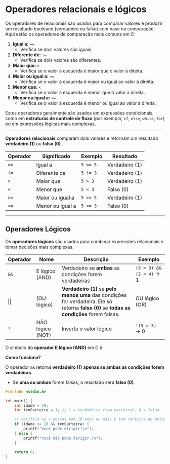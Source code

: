 # Operadores relacionais e lógicos

Os operadores de relacionais são usados para comparar valores e produzir um resultado booleano (verdadeiro ou falso) com base na comparação. Aqui estão os operadores de comparação mais comuns em C:

1. **Igual a:** `==`
   * Verifica se dois valores são iguais.
2. **Diferente de:** `!=`
   * Verifica se dois valores são diferentes.
3. **Maior que:** `>`
   * Verifica se o valor à esquerda é maior que o valor à direita.
4. **Maior ou igual a:** `>=`
   * Verifica se o valor à esquerda é maior ou igual ao valor à direita.
5. **Menor que:** `<`
   * Verifica se o valor à esquerda é menor que o valor à direita.
6. **Menor ou igual a:** `<=`
   * Verifica se o valor à esquerda é menor ou igual ao valor à direita.

Estes operadores geralmente são usados em expressões condicionais, como em **estruturas de controle de fluxo** (por exemplo, `if`, `else`, `while`, `for`) ou em expressões lógicas mais complexas.

***



**Operadores relacionais** comparam dois valores e retornam um resultado **verdadeiro (1)** ou **falso (0)**.

| Operador | Significado      | Exemplo  | Resultado      |
| -------- | ---------------- | -------- | -------------- |
| `==`     | Igual a          | `5 == 5` | Verdadeiro (1) |
| `!=`     | Diferente de     | `5 != 3` | Verdadeiro (1) |
| `>`      | Maior que        | `5 > 3`  | Verdadeiro (1) |
| `<`      | Menor que        | `5 < 3`  | Falso (0)      |
| `>=`     | Maior ou igual a | `5 >= 5` | Verdadeiro (1) |
| `<=`     | Menor ou igual a | `5 <= 3` | Falso (0)      |



***

## **Operadores Lógicos**

Os **operadores lógicos** são usados para combinar expressões relacionais e tomar decisões mais complexas.

| Operador | Nome             | Descrição                                                                                                                                   | Exemplo                  |
| -------- | ---------------- | ------------------------------------------------------------------------------------------------------------------------------------------- | ------------------------ |
| `&&`     | E lógico (AND)   | Verdadeiro se **ambas** as condições forem verdadeiras                                                                                      | `(5 > 3) && (2 < 4)` → 1 |
| \|\|     | (OU lógico)      | **Verdadeiro (1)** se **pelo menos uma** das condições for verdadeira. Ele só retorna **falso (0)** se **todas as condições** forem falsas. | OU lógico (OR)           |
| `!`      | NÃO lógico (NOT) | Inverte o valor lógico                                                                                                                      | `!(5 > 3)` → 0           |





O símbolo do **operador E lógico (AND)** em C é:

**Como funciona?**

O operador `&&` retorna **verdadeiro (1)** **apenas se ambas as condições forem verdadeiras**.

* Se **uma ou ambas** forem falsas, o resultado será **falso (0)**.

```c
#include <stdio.h>

int main() {
    int idade = 20;
    int temCarteira = 1; // 1 = verdadeiro (tem carteira), 0 = falso

    // Verifica se a pessoa tem 18 anos ou mais E tem carteira de motorista
    if (idade >= 18 && temCarteira) {
        printf("Você pode dirigir!\n");
    } else {
        printf("Você não pode dirigir.\n");
    }

    return 0;
}

```



####
